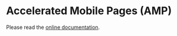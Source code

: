 # Accelerated Mobile Pages (AMP)

Please read the [online documentation](https://www.drupal.org/docs/8/modules/accelerated-mobile-pages-amp/amp-version-83).


